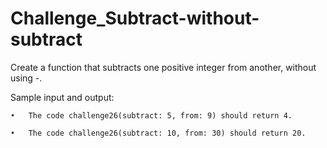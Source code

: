 # Challenge_Subtract-without-subtract
Create a function that subtracts one positive integer from another, without using -.

Sample input and output:

	•	The code challenge26(subtract: 5, from: 9) should return 4.
  
	•	The code challenge26(subtract: 10, from: 30) should return 20. 
